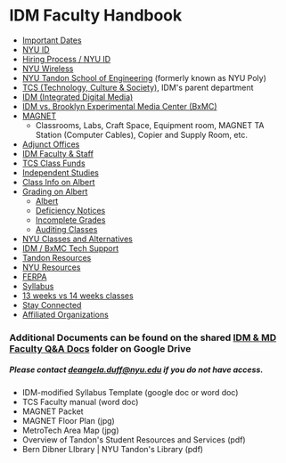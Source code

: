 # IDM Faculty Handbook

* [Important Dates](important_dates.md)
* [NYU ID](nyu_id.md)
* [Hiring Process / NYU ID](uploading_i9_and_tax_forms.md)
* [NYU Wireless](nyu_wireless.md)
* [NYU Tandon School of Engineering](http://engineering.nyu.edu) \(formerly known as NYU Poly\)
* [TCS \(Technology, Culture & Society\)](tcs.md), IDM's parent department
* [IDM \(Integrated Digital Media\)](http://idm.engineering.nyu.edu)
* [IDM vs. Brooklyn Experimental Media Center (BxMC)](idm_vs_bxmc.md)
* [MAGNET](chapter1.md)
    * Classrooms, Labs, Craft Space, Equipment room, MAGNET TA Station \(Computer Cables\), Copier and Supply Room, etc.
* [Adjunct Offices](adjunctoffices_md.md)
* [IDM Faculty & Staff](idm_faculty_&_staff.md)
* [TCS Class Funds](tcs_class_funds.md)
* [Independent Studies](independent_studies.md)
* [Class Info on Albert](class_roster.md)
* [Grading on Albert](grading.md)
  * [Albert](albert_roster__grading.md)
  * [Deficiency Notices](deficiency_notices.md)
  * [Incomplete Grades](incomplete_grades.md)
  * [Auditing Classes](auditing_classes.md)
* [NYU Classes and Alternatives](nyu_classes.md)
* [IDM / BxMC Tech Support](idm__bxmc_tech_support.md)
* [Tandon Resources](soe_resources.md)
* [NYU Resources](nyu_resources.md)
* [FERPA](ferpa.md)
* [Syllabus](syllabi.md)
* [13 weeks vs 14 weeks classes](13_weeks_vs_14_weeks.md)
* [Stay Connected](stay_connected.md)
* [Affiliated Organizations](affiliated_organizations.md)

### Additional Documents can be found on the shared [IDM & MD Faculty Q&A Docs](https://drive.google.com/open?id=0B3GbS-Wqk2AHNUhHdkswemxud2c) folder on Google Drive

##### Please contact deangela.duff@nyu.edu if you do not have access.

* IDM-modified Syllabus Template \(google doc or word doc\)
* TCS Faculty manual \(word doc\)
* MAGNET Packet 
* MAGNET Floor Plan \(jpg\)
* MetroTech Area Map \(jpg\)
* Overview of Tandon's Student Resources and Services \(pdf\)
* Bern Dibner LIbrary \| NYU Tandon's Library \(pdf\)



